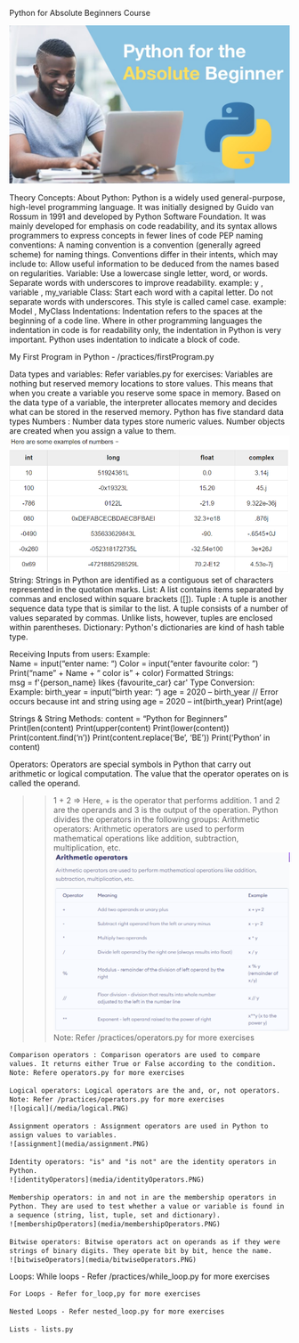 Python for Absolute Beginners Course

![](media/python-absolute-beginners.jpg)



Theory Concepts:
About Python: 
    Python is a widely used general-purpose, high-level programming language. It was initially designed by Guido van Rossum in 1991 and developed by Python Software Foundation. It was mainly developed for emphasis on code readability, and its syntax allows programmers to express concepts in fewer lines of code
PEP naming conventions:
    A naming convention is a convention (generally agreed scheme) for naming things. Conventions differ in their intents, which may include to: Allow useful information to be deduced from the names based on regularities.
    Variable: Use a lowercase single letter, word, or words. Separate words with underscores to improve readability. 
    example: y , variable , my_variable
    Class: Start each word with a capital letter. Do not separate words with underscores. This style is called camel case.
    example: Model , MyClass
Indentations:
	Indentation refers to the spaces at the beginning of a code line. Where in other programming languages the indentation in code is for readability only, the indentation in Python is very important. Python uses indentation to indicate a block of code.
	
My First Program in Python - /practices/firstProgram.py

Data types and variables:	Refer variables.py for exercises: 
	Variables are nothing but reserved memory locations to store values. This means that when you create a variable you reserve some space in memory. Based on the data type of a variable, the interpreter allocates memory and decides what can be stored in the reserved memory.
	Python has five standard data types
        Numbers : Number data types store numeric values. Number objects are created when you assign a value to them.
        ![pythonnumbers](media/pythonnumbers.PNG)
        String: Strings in Python are identified as a contiguous set of characters represented in the quotation marks.
        List: A list contains items separated by commas and enclosed within square brackets ([]).
        Tuple : A tuple is another sequence data type that is similar to the list. A tuple consists of a number of values separated by commas. Unlike lists, however, tuples are enclosed within parentheses.
        Dictionary: Python's dictionaries are kind of hash table type. 

Receiving Inputs from users:
	Example: 	
		Name = input(“enter name: “)
		Color = input(“enter favourite color: ”)
		Print(“name” + Name + “ color is” + color)
	Formatted Strings:	
		msg = f'{person_name} likes {favourite_car} car'
Type Conversion:
	Example:
		birth_year = input(“birth year: “)
        age  = 2020 – birth_year // Error occurs because int and string using
        age = 2020 – int(birth_year)
        Print(age)

Strings & String Methods:
        content = “Python for Beginners”
        Print(len(content)
        Print(upper(content)
        Print(lower(content))
        Print(content.find(‘n’))
        Print(content.replace(‘Be’, ‘BE’))
        Print(‘Python’ in content)

Operators: 
	Operators are special symbols in Python that carry out arithmetic or logical computation. The value that the operator operates on is called the operand.
>> 1 + 2 => Here, + is the operator that performs addition. 1 and 2 are the operands and 3 is the output of the operation.
>> Python divides the operators in the following groups:
>> Arithmetic operators: Arithmetic operators are used to perform mathematical operations like addition, subtraction, multiplication, etc.
>> ![arithmaticoperators](media/arithmaticoperators.PNG)
>> Note: Refer /practices/operators.py for more exercises

    Comparison operators : Comparison operators are used to compare values. It returns either True or False according to the condition.
    Note: Refere operators.py for more exercises
    
    Logical operators: Logical operators are the and, or, not operators.
    Note: Refer /practices/operators.py for more exercises
    ![logical](/media/logical.PNG)
    
    Assignment operators : Assignment operators are used in Python to assign values to variables.
    ![assignment](media/assignment.PNG)
    
    Identity operators: "is" and "is not" are the identity operators in Python.
    ![identityOperators](media/identityOperators.PNG)
    
    Membership operators: in and not in are the membership operators in Python. They are used to test whether a value or variable is found in a sequence (string, list, tuple, set and dictionary).
    ![membershipOperators](media/membershipOperators.PNG)
    
    Bitwise operators: Bitwise operators act on operands as if they were strings of binary digits. They operate bit by bit, hence the name.
    ![bitwiseOperators](media/bitwiseOperators.PNG)

Loops:
    While loops - Refer /practices/while_loop.py for more exercises

    For Loops - Refer for_loop,py for more exercises
    
    Nested Loops - Refer nested_loop.py for more exercises
    
    Lists - lists.py
